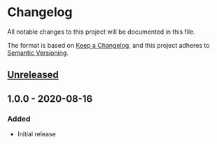 # Changelog
All notable changes to this project will be documented in this file.

The format is based on [Keep a Changelog](https://keepachangelog.com/en/1.0.0/),
and this project adheres to [Semantic Versioning](https://semver.org/spec/v2.0.0.html).

## [Unreleased]


## 1.0.0 - 2020-08-16
### Added
- Initial release

[Unreleased]: https://github.com/russelldavies/elm-ui-searchbox/compare/v1.0.0...HEAD
